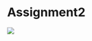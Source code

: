 # Assignment2

[![](https://raw.githubusercontent.com/ZenHubIO/support/master/zenhub-badge.png)](https://zenhub.com)
